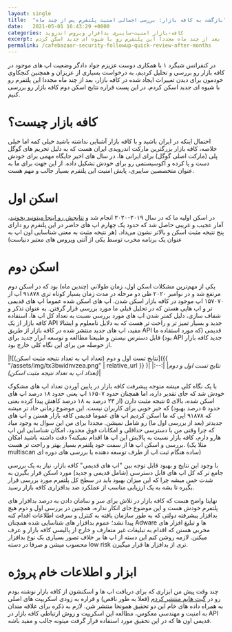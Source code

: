```yaml
---
layout: single
title:  "بازگشت به کافه بازار: بررسی اجمالی امنیت پلتفرم پس از چند ماه"
date:   2021-05-01 16:43:29 +0000
categories: کافه-بازار امنیت-سایبری بدافزار ویروس اندروید
excerpt: در کنفرانس شبگرد ۱ وضعیت اپ های موجود در کافه بازار رو بررسی و تحلیل کردیم، بعد از چند ماه مجددا این پلتفرم رو با شیوه ای جدید اسکن کردم...
permalink: /cafebazaar-security-followup-quick-review-after-months
---
```

در کنفرانس شبگرد ۱ با همکاری دوست عزیزم جواد دادگر وضعیت اپ های موجود در کافه بازار رو بررسی و تحلیل کردیم، به درخواست بسیاری از عزیزان و همچنین کنجکاوی خودمون برای دیدن تغییرات ایجاد شده در کافه بازار، بعد از چند ماه مجددا این پلتفرم رو با شیوه ای جدید اسکن کردم. در این پست قراره نتایج اسکن دوم کافه بازار رو بررسی کنیم.

# کافه بازار چیست؟

احتمال اینکه در ایران باشید و با کافه بازار آشنایی نداشته باشید خیلی کمه اما خیلی خلاصه، کافه بازار بزرگترین مارکت اندرویدی ایران هست که به دلیل تحریم های گوگل پلی (مارکت اصلی گوگل) برای ایرانی ها، در سال های اخیر جایگاه مهمی برای خودش دست و پا کرده و اکوسیستمی رو برای خودش تشکیل داده. از این جهت برای ما به عنوان متخصصین سایبری، پایش امنیت این پلتفرم بسیار جالب و مهم هست.

# اسکن اول

در اسکن اولیه ما که در سال ۲۰۱۹-۲۰۲۰ انجام شد و [نتایجش رو اینجا میتونید بخونید](https://virgool.io/@moh53n/%D8%A8%D8%B1%D8%B1%D8%B3%DB%8C-%D8%A7%D9%85%D9%86%DB%8C%D8%AA-%D9%85%D8%A7%D8%B1%DA%A9%D8%AA-%D8%A7%D9%86%D8%AF%D8%B1%D9%88%DB%8C%D8%AF%DB%8C-%DA%A9%D8%A7%D9%81%D9%87-%D8%A8%D8%A7%D8%B2%D8%A7%D8%B1-z2hwghtzo2uo)، آمار عجیب و غریبی حاصل شد که حدود یک چهارم اپ های حاضر در این پلتفرم رو دارای پنج نتیجه مثبت اسکن و بالاتر نشون می‌داد. (هر نتیجه مثبت به معنی شناسایی اون اپ به عنوان یک برنامه مخرب توسط یکی از آنتی ویروس های معتبر دنیاست)

# اسکن دوم

یکی از مهم‌ترین مشکلات اسکن اول، زمان طولانی (چندین ماه) بود که در اسکن دوم مرتفع شد و در نوامبر ۲۰۲۰ طی دو مرحله در مدت زمان بسیار کوتاه تری ۹۱۸۷۸ اپ از ۱۵۷۰۷۰ اپ موجود در کافه بازار اسکن شدن. اپ های اسکن شده عموما اپ های قدیمی تر و اپ هایی هستن که در تحلیل قبلی ما مورد بررسی قرار گرفتن. به عنوان تذکر و شفاف سازی، دلیل کمتر شدن اپ های مورد بررسی نسبت به تعداد کل اپ ها، استفاده کافه بازار از یک API جدید و بسیار تمیز تر و راحت تر هست که به دلایل نامعلوم و ایشالا مفید، اپ های جدید منتشر شده در کافه بازار از طریق API قدیمی (که مورد استفاده ما بود) قابل دسترس نیستن و طبیعتا مطالعه و توسعه ابزار جدید برای API جدید کافه بازار از حوصله من برای این نگاه کلی خارج بود.

|![نتایج تست اول و دوم (تعداد اپ به تعداد نتیجه مثبت اسکن)]({{ "/assets/img/tx3bwidnvzea.png" | relative_url }} )|
|:--:|
|*نتایج تست اول و دوم (تعداد اپ به تعداد نتیجه مثبت اسکن)*|

با یک نگاه کلی میشه متوجه پیشرفت کافه بازار در پایین آوردن تعداد اپ های مشکوک خودش شد که جای تقدیر داره، اما همچنان حدود ۱۶۵۰۷ اپ یعنی حدود ۱۸ درصد اپ های اسکن شده، بالای ۵ نتیجه مثبت دارن (از ۲۳ درصد به ۱۸ درصد کاهش پیدا کرده یعنی حدود ۵ درصد بهبود) که خبر خوبی برای کاربران نیست. این موضوع زمانی حاد تر میشه که ۹۱۸۷۸ اپی که ما اسکن کردیم اپ های عموما قدیمی کافه بازار هستن و اپ های جدیدتر (بعد از بررسی اول ما) رو شامل نمیشن. مجددا برای من این سوال به وجود میاد که چرا وقتی من با دسترسی حداقلی و امکانات فوق محدود، امکان شناسایی این اپ هارو دارم، کافه بازار نسبت به پالایش این اپ ها اقدام نمیکنه؟ دقت داشته باشید امکان بررسی و اسکن اپ ها از سمت خود پلتفرم بسیار بهتر و راحت تر هست. (مثلا یک multiscan ساده هنگام ثبت اپ از طرف توسعه دهنده یا بررسی های دوره ای)

با وجود این نتایج و بهبود قابل توجه بین "اپ های قدیمی" کافه بازار، نیاز به یک بررسی جامع تر که کل اپ های قابل دسترسی (شامل قدیمی و جدید) مورد اسکن قرار بگیرن به شدت حس میشه چرا که این میزان بهبود باید در سطح کل پلتفرم مورد بررسی قرار بگیره تا بشه به یک ارزیابی مناسب از عملکرد ضد بدافزاری کافه بازار رسید.

نهایتا واضح هست که کافه بازار در تلاش برای سر و سامان دادن به درصد بدافزار های پلتفرم خودش هست و این موضوع جای انکار نداره، همچنین در بررسی اول و دوم هیچ بدافزار پیشرفته دولتی که به طور سازمان یافته به کنترل و سرقت اطلاعات اقدام کنه پیدا نشد؛ عموم بدافزار های شناسایی شده همچنان Adware ها و تبلیغ افزار های مخربی هستن که اقدام به تبلیغات غیر متعارف و خارج از پالیسی کافه بازار و عرف میکنن. لازمه روشن کنم این دسته از اپ ها بر خلاف تصور بسیاری یک نوع بدافزار محسوب میشن و صرفا در دسته low risk تری از بدافزار ها قرار میگیرن.

# ابزار و اطلاعات خام پروژه

چند وقت پیش من ابزاری که برای دریافت اپ ها و اسکنشون از کافه بازار نوشته بودم رو در [گیت هابم منتشر کردم](https://l.vrgl.ir/r?ad=1&l=https%3A%2F%2Fgithub.com%2Fmoh53n%2Fbazz&si=glk1kxnyugjj&st=post&k=le2fl4zjAsjmjOgT%2BgBGLvyE95WT3bzF3UOXCcSb9tQ%3D) (فعلا به طور ناقص) و قراره به زودی اسکریپت های اصلی به همراه داده های خام این دو تحقیق همونجا منتشر شن. لازم به ذکره برای علاقه مندان به امنیت و مهندسی معکوس، مطالعه این اسکریپت و روش ارتباطی کافه بازار در API قدیمی اون ها که در این تحقیق مورد استفاده قرار گرفت میتونه جالب و مفید باشه.